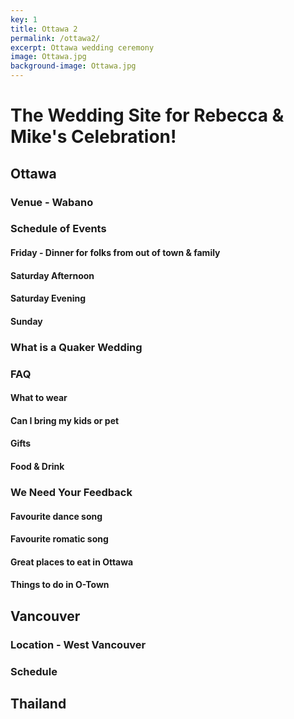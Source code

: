 ```yaml
---
key: 1
title: Ottawa 2
permalink: /ottawa2/
excerpt: Ottawa wedding ceremony
image: Ottawa.jpg
background-image: Ottawa.jpg
---
```


# The Wedding Site for Rebecca &amp; Mike's Celebration!

## Ottawa

### Venue - Wabano

### Schedule of Events

#### Friday - Dinner for folks from out of town & family

#### Saturday Afternoon

#### Saturday Evening

#### Sunday

### What is a Quaker Wedding

### FAQ

#### What to wear

#### Can I bring my kids or pet

#### Gifts

#### Food & Drink

### We Need Your Feedback

#### Favourite dance song

#### Favourite romatic song

#### Great places to eat in Ottawa

#### Things to do in O-Town

## Vancouver

### Location - West Vancouver

### Schedule

## Thailand


